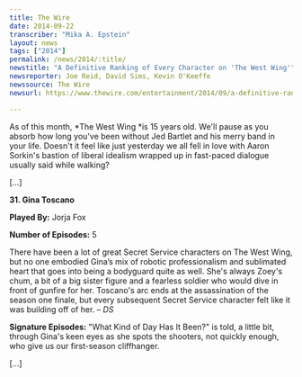 ```yaml
---
title: The Wire
date: 2014-09-22
transcriber: "Mika A. Epstein"
layout: news
tags: ["2014"]
permalink: /news/2014/:title/
newstitle: "A Definitive Ranking of Every Character on 'The West Wing'"
newsreporter: Joe Reid, David Sims, Kevin O'Keeffe
newssource: The Wire
newsurl: https://www.thewire.com/entertainment/2014/09/a-definitive-ranking-of-every-character-on-the-west-wing/380098/

---
```


As of this month, *The West Wing *is 15 years old. We'll pause as you absorb how long you've been without Jed Bartlet and his merry band in your life. Doesn't it feel like just yesterday we all fell in love with Aaron Sorkin's bastion of liberal idealism wrapped up in fast-paced dialogue usually said while walking?

[...]

**31. Gina Toscano**

**Played By:** Jorja Fox

**Number of Episodes:** 5

There have been a lot of great Secret Service characters on The West Wing, but no one embodied Gina’s mix of robotic professionalism and sublimated heart that goes into being a bodyguard quite as well. She's always Zoey's chum, a bit of a big sister figure and a fearless soldier who would dive in front of gunfire for her. Toscano's arc ends at the assassination of the season one finale, but every subsequent Secret Service character felt like it was building off of her. – *DS*

**Signature Episodes:** "What Kind of Day Has It Been?" is told, a little bit, through Gina's keen eyes as she spots the shooters, not quickly enough, who give us our first-season cliffhanger.

[...]

